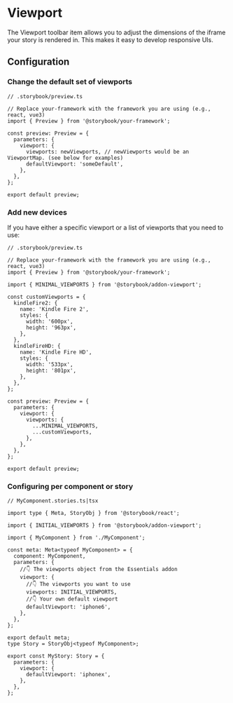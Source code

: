 # Viewport

The Viewport toolbar item allows you to adjust the dimensions of the iframe your story is rendered in. This makes it easy to develop responsive UIs.

## Configuration

### Change the default set of viewports

```tsx
// .storybook/preview.ts

// Replace your-framework with the framework you are using (e.g., react, vue3)
import { Preview } from '@storybook/your-framework';

const preview: Preview = {
  parameters: {
    viewport: {
      viewports: newViewports, // newViewports would be an ViewportMap. (see below for examples)
      defaultViewport: 'someDefault',
    },
  },
};

export default preview;
```

### Add new devices

If you have either a specific viewport or a list of viewports that you need to use:

```tsx
// .storybook/preview.ts

// Replace your-framework with the framework you are using (e.g., react, vue3)
import { Preview } from '@storybook/your-framework';

import { MINIMAL_VIEWPORTS } from '@storybook/addon-viewport';

const customViewports = {
  kindleFire2: {
    name: 'Kindle Fire 2',
    styles: {
      width: '600px',
      height: '963px',
    },
  },
  kindleFireHD: {
    name: 'Kindle Fire HD',
    styles: {
      width: '533px',
      height: '801px',
    },
  },
};

const preview: Preview = {
  parameters: {
    viewport: {
      viewports: {
        ...MINIMAL_VIEWPORTS,
        ...customViewports,
      },
    },
  },
};

export default preview;
```


### Configuring per component or story

```tsx
// MyComponent.stories.ts|tsx

import type { Meta, StoryObj } from '@storybook/react';

import { INITIAL_VIEWPORTS } from '@storybook/addon-viewport';

import { MyComponent } from './MyComponent';

const meta: Meta<typeof MyComponent> = {
  component: MyComponent,
  parameters: {
    //👇 The viewports object from the Essentials addon
    viewport: {
      //👇 The viewports you want to use
      viewports: INITIAL_VIEWPORTS,
      //👇 Your own default viewport
      defaultViewport: 'iphone6',
    },
  },
};

export default meta;
type Story = StoryObj<typeof MyComponent>;

export const MyStory: Story = {
  parameters: {
    viewport: {
      defaultViewport: 'iphonex',
    },
  },
};
```
